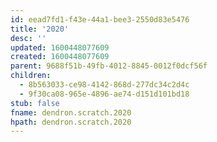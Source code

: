 ```yaml
---
id: eead7fd1-f43e-44a1-bee3-2550d83e5476
title: '2020'
desc: ''
updated: 1600448077609
created: 1600448077609
parent: 9688f51b-49fb-4012-8845-0012f0dcf56f
children:
  - 8b563033-ce98-4142-868d-277dc34c2d4c
  - 9f30ca08-965e-4896-ae74-d151d101bd18
stub: false
fname: dendron.scratch.2020
hpath: dendron.scratch.2020
---
```



